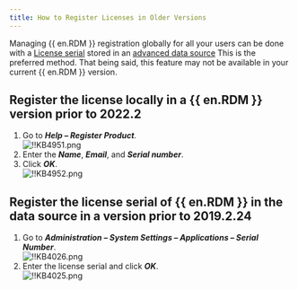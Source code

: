 ```yaml
---
title: How to Register Licenses in Older Versions
---
```

Managing {{ en.RDM }} registration globally for all your users can be done with a [License serial](/rdm/windows/commands/administration/management/licenses/) stored in an [advanced data source](/rdm/windows/data-sources/data-sources-types/advanced-data-sources/) This is the preferred method. That being said, this feature may not be available in your current {{ en.RDM }} version.

## Register the license locally in a {{ en.RDM }} version prior to 2022.2

1. Go to ***Help – Register Product***.  
![!!KB4951.png](https://webdevolutions.azureedge.net/docs/en/kb/KB4951.png)
1. Enter the ***Name***, ***Email***, and ***Serial number***.
1. Click ***OK***.  
![!!KB4952.png](https://webdevolutions.azureedge.net/docs/en/kb/KB4952.png)

## Register the license serial of {{ en.RDM }} in the data source in a version prior to 2019.2.24

1. Go to ***Administration – System Settings – Applications – Serial Number***.  
![!!KB4026.png](https://webdevolutions.azureedge.net/docs/en/kb/KB4026.png)
1. Enter the license serial and click ***OK***.  
![!!KB4025.png](https://webdevolutions.azureedge.net/docs/en/kb/KB4025.png)
